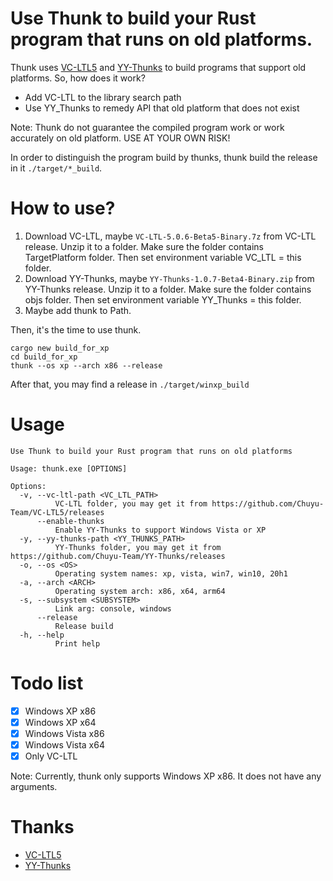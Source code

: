 # Use Thunk to build your Rust program that runs on old platforms.

Thunk uses [VC-LTL5](https://github.com/Chuyu-Team/VC-LTL5) and [YY-Thunks](https://github.com/Chuyu-Team/YY-Thunks) to build programs that support old platforms. So, how does it work?

 - Add VC-LTL to the library search path
 - Use YY_Thunks to remedy API that old platform that does not exist

Note: Thunk do not guarantee the compiled program work or work accurately on old platform. USE AT YOUR OWN RISK!

In order to distinguish the program build by thunks, thunk build the release in it `./target/*_build`.

# How to use?

1. Download VC-LTL, maybe `VC-LTL-5.0.6-Beta5-Binary.7z` from VC-LTL release. Unzip it to a folder. Make sure the folder contains TargetPlatform folder. Then set environment variable VC_LTL = this folder.
2. Download YY-Thunks, maybe `YY-Thunks-1.0.7-Beta4-Binary.zip` from YY-Thunks release. Unzip it to a folder. Make sure the folder contains objs folder. Then set environment variable YY_Thunks = this folder.
3. Maybe add thunk to Path.

Then, it's the time to use thunk.

```
cargo new build_for_xp
cd build_for_xp
thunk --os xp --arch x86 --release
```

After that, you may find a release in `./target/winxp_build`

# Usage
```
Use Thunk to build your Rust program that runs on old platforms

Usage: thunk.exe [OPTIONS]

Options:
  -v, --vc-ltl-path <VC_LTL_PATH>
          VC-LTL folder, you may get it from https://github.com/Chuyu-Team/VC-LTL5/releases
      --enable-thunks
          Enable YY-Thunks to support Windows Vista or XP
  -y, --yy-thunks-path <YY_THUNKS_PATH>
          YY-Thunks folder, you may get it from https://github.com/Chuyu-Team/YY-Thunks/releases
  -o, --os <OS>
          Operating system names: xp, vista, win7, win10, 20h1
  -a, --arch <ARCH>
          Operating system arch: x86, x64, arm64
  -s, --subsystem <SUBSYSTEM>
          Link arg: console, windows
      --release
          Release build
  -h, --help
          Print help
```

# Todo list

 - [x] Windows XP x86
 - [x] Windows XP x64
 - [x] Windows Vista x86
 - [x] Windows Vista x64
 - [x] Only VC-LTL

Note: Currently, thunk only supports Windows XP x86. It does not have any arguments.

# Thanks
 
 - [VC-LTL5](https://github.com/Chuyu-Team/VC-LTL5)
 - [YY-Thunks](https://github.com/Chuyu-Team/YY-Thunks)
